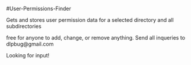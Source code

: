 #User-Permissions-Finder

<p>Gets and stores user permission data for a selected directory and all subdirectories</p>

<p>free for anyone to add, change, or remove anything.
Send all inqueries to dlpbug@gmail.com</p>

<p>Looking for input!</p>